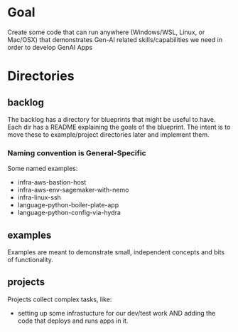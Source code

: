 # Goal

Create some code that can run anywhere (Windows/WSL, Linux, or Mac/OSX)
that demonstrates Gen-AI related skills/capabilities we need in
order to develop GenAI Apps

# Directories

## backlog
The backlog has a directory for blueprints that might be useful to have.
Each dir has a README explaining the goals of the blueprint.
The intent is to move these to example/project directories later and
implement them.

### Naming convention is General-Specific
Some named examples:
- infra-aws-bastion-host
- infra-aws-env-sagemaker-with-nemo
- infra-linux-ssh
- language-python-boiler-plate-app
- language-python-config-via-hydra

## examples
Examples are meant to demonstrate small, independent concepts
and bits of functionality.

## projects
Projects collect complex tasks, like:
- setting up some infrastucture for our dev/test work
  AND adding the code that deploys and runs apps in it.


